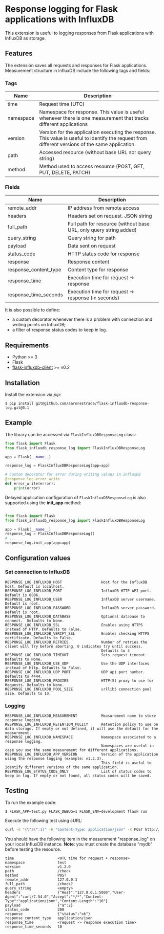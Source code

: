 # Response logging for Flask applications with InfluxDB
This extension is useful to logging responses from Flask applications with InfluxDB as storage.

## Features
The extension saves all requests and responses for Flask applications. Measurement structure in InfluxDB include the following tags and fields:

### Tags
|Name|Description|
|---|---|
|time|Request time (UTC)|
|namespace|Namespace for response. This value is useful whenever there is one measurement that tracks different applications|
|version|Version for the application executing the response. This value is useful to identify the request from different versions of the same application.|
|path|Accessed resource (without base URL nor query string)|
|method|Method used to access resource (POST, GET, PUT, DELETE, PATCH)|


### Fields
|Name|Description|
|---|---|
|remote_addr|IP address from remote access|
|headers|Headers set on request. JSON string|
|full_path|Full path for resource (without base URL, only query string added)|
|query_string|Query string for path|
|payload|Data sent on request|
|status_code|HTTP status code for response |
|response|Response content|
|response_content_type|Content type for response|
|response_time|Execution time for request -> response|
|response_time_seconds|Execution time for request -> response (in seconds)|

It is also possible to define: 
- a custom decorator whenever there is a problem with connection and writing points on InfluxDB;
- a filter of response status codes to keep in log. 

## Requirements
* Python >= 3
* Flask
* [flask-influxdb-client](https://github.com/aaronestrada/flask-influxdb-client) >= v0.2

## Installation
Install the extension via *pip*:

```
$ pip install git@github.com/aaronestrada/flask-influxdb-response-log.git@0.1
```

## Example
The library can be accessed via ``FlaskInfluxDBResponseLog`` class:

```python
from flask import Flask
from flask_influxdb_response_log import FlaskInfluxDBResponseLog

app = Flask(__name__)

response_log = FlaskInfluxDBResponseLog(app=app)

# Custom decorator for error during writing values in InfluxDB
@response_log.error_write
def error_write(error):    
    print(error)
```

Delayed application configuration of ``FlaskInfluxDBResponseLog`` is also supported using the **init_app** method:

```python

from flask import Flask
from flask_influxdb_response_log import FlaskInfluxDBResponseLog

app = Flask(__name__)
response_log = FlaskInfluxDBResponseLog()
# ...
response_log.init_app(app=app)
```

## Configuration values

### Set connection to InfluxDB
```
RESPONSE_LOG_INFLUXDB_HOST                  Host for the InfluxDB host. Default is localhost.
RESPONSE_LOG_INFLUXDB_PORT                  InfluxDB HTTP API port. Default is 8086.
RESPONSE_LOG_INFLUXDB_USER                  InfluxDB server username. Default is root.
RESPONSE_LOG_INFLUXDB_PASSWORD              InfluxDB server password. Default is root.
RESPONSE_LOG_INFLUXDB_DATABASE              Optional database to connect.  Defaults to None.
RESPONSE_LOG_INFLUXDB_SSL                   Enables using HTTPS instead of HTTP. Defaults to False.
RESPONSE_LOG_INFLUXDB_VERIFY_SSL            Enables checking HTTPS certificate. Defaults to False.
RESPONSE_LOG_INFLUXDB_RETRIES               Number of retries the client will try before aborting, 0 indicates try until success.
                                            Defaults to 3
RESPONSE_LOG_INFLUXDB_TIMEOUT               Sets request timeout. Defaults to None.
RESPONSE_LOG_INFLUXDB_USE_UDP               Use the UDP interfaces instead of http. Defaults to False.
RESPONSE_LOG_INFLUXDB_UDP_PORT              UDP api port number. Defaults to 4444.
RESPONSE_LOG_INFLUXDB_PROXIES               HTTP(S) proxy to use for Requests. Defaults to None.
RESPONSE_LOG_INFLUXDB_POOL_SIZE             urllib3 connection pool size. Defaults to 10.
```

### Logging
```
RESPONSE_LOG_INFLUXDB_MEASUREMENT           Measurement name to store response logging
RESPONSE_LOG_INFLUXDB_RETENTION_POLICY      Retention policy to use on data storage. If empty or not defined, it will use the default for the measurement.
RESPONSE_LOG_INFLUXDB_NAMESPACE             Namespace associated to a response logging.
                                            Namespaces are useful in case you use the same measurement for different applications.
RESPONSE_LOG_INFLUXDB_APP_VERSION           Version of the application using the response logging (example: v1.2.3).
                                            This field is useful to identify different versions of the same application.
RESPONSE_LOG_STATUS_CODE_ONLY               List of status codes to keep in log. If empty or not found, all status codes will be saved.
```                                        

## Testing
To run the example code:
```
$ FLASK_APP=test.py FLASK_DEBUG=1 FLASK_ENV=development flask run
```

Execute the following test using cURL:

```bash
curl -d "{\"a\":1}" -H "Content-Type: application/json" -X POST http://127.0.0.1:5000/check
```

You should have the following item in the measurement "response_log" on your local InfluxDB instance. **Note**: you must create the database "mydb" before testing the resource.

```
time                    <UTC time for request + response> 
namespace               test
version                 v1.2.0
path                    /check
method                  POST
remote_addr             127.0.0.1
full_path               /check?       
query_string            <empty>                                                                                                                                                                                                                                                 
headers                 {"Host":"127.0.0.1:5000","User-Agent":"curl/7.54.0","Accept":"*/*","Content-Type":"application/json","Content-Length":"10"}
payload                 {"a":2}
status_code             200
response                {"status":"ok"}
response_content_type   application/json
response_time           <request -> response execution time>
response_time_seconds   10
```